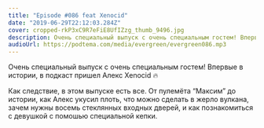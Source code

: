 ```yaml
---
title: "Episode #086 feat Xenocid"
date: "2019-06-29T22:12:03.284Z"
cover: cropped-rkP3xC9R7eFiE8UfIZzg_thumb_9496.jpg
description: Очень специальный выпуск с очень специальным гостем! Впервые в истории, в подкаст пришел Алекс Xenocid 🔥
audioUrl: https://podtema.com/media/evergreen/evergreen086.mp3
---
```


Очень специальный выпуск с очень специальным гостем! Впервые в истории, в подкаст пришел Алекс Xenocid 🔥

Как следствие, в этом выпуске есть все. От пулемёта “Максим” до истории, как Алекс укусил плоть, что можно сделать в жерло вулкана, зачем нужны восемь стеклянных входных дверей, и как познакомиться с девушкой с помошью специальной кепки.